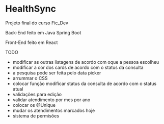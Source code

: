 # HealthSync
Projeto final do curso Fic_Dev

Back-End feito em Java Spring Boot

Front-End feito em React

TODO
- modificar as outras listagens de acordo com oque a pessoa escolheu
- modificar a cor dos cards de acordo com o status da consulta
- a pesquisa pode ser feita pelo data picker
- arrummar o CSS
- colocar função modificar status da consulta de acordo com o status atual
- validações para edição
- validar atendimento por mes por ano
- colocar os @Unique
- mudar os atendimentos marcados hoje
- sistema de permisões